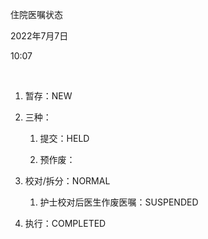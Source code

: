 住院医嘱状态

2022年7月7日

10:07

 

1.  暂存：NEW

2.  三种：

    1.  提交：HELD

    2.  预作废：

3.  校对/拆分：NORMAL

    1.  护士校对后医生作废医嘱：SUSPENDED

4.  执行：COMPLETED

 

 

 
